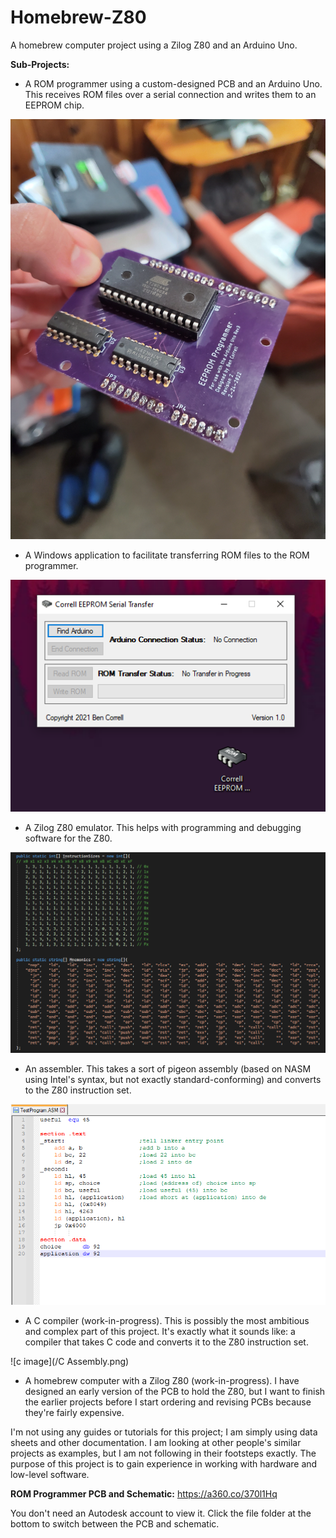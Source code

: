# Homebrew-Z80
A homebrew computer project using a Zilog Z80 and an Arduino Uno.

<b>Sub-Projects:</b>

- A ROM programmer using a custom-designed PCB and an Arduino Uno. This receives ROM files over a serial connection and writes them to an EEPROM chip.

![pcb image](/PCB.jpg)

- A Windows application to facilitate transferring ROM files to the ROM programmer.

![transfer image](/Transfer.png)

- A Zilog Z80 emulator. This helps with programming and debugging software for the Z80.

![emu image](/Code.png)

- An assembler. This takes a sort of pigeon assembly (based on NASM using Intel's syntax, but not exactly standard-conforming) and converts to the Z80 instruction set.

![assembly image](/Assembly.png)

- A C compiler (work-in-progress). This is possibly the most ambitious and complex part of this project. It's exactly what it sounds like: a compiler that takes C code and converts it to the Z80 instruction set.

![c image](/C Assembly.png)

- A homebrew computer with a Zilog Z80 (work-in-progress). I have designed an early version of the PCB to hold the Z80, but I want to finish the earlier projects before I start ordering and revising PCBs because they're fairly expensive.

I'm not using any guides or tutorials for this project; I am simply using data sheets and other documentation. I am looking at other people's similar projects as examples, but I am not following in their footsteps exactly. The purpose of this project is to gain experience in working with hardware and low-level software.

<b>ROM Programmer PCB and Schematic:</b> https://a360.co/370l1Hq

You don't need an Autodesk account to view it. Click the file folder at the bottom to switch between the PCB and schematic.
